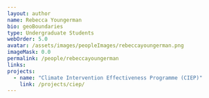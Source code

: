 ```yaml
---
layout: author
name: Rebecca Youngerman
bio: geoBoundaries
type: Undergraduate Students
webOrder: 5.0
avatar: /assets/images/peopleImages/rebeccayoungerman.png
imageMask: 0.0
permalink: /people/rebeccayoungerman
links:
projects:
  - name: "Climate Intervention Effectiveness Programme (CIEP)"
    link: /projects/ciep/
---
```

